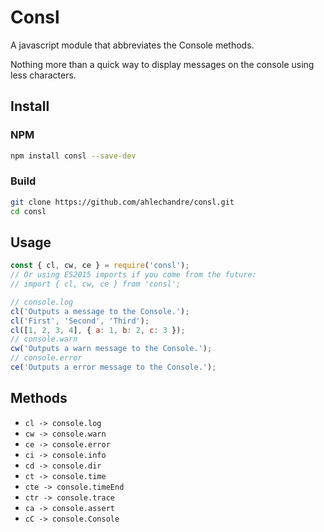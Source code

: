 # Consl
A javascript module that abbreviates the Console methods. 

Nothing more than a quick way to display messages on the console using less characters.

## Install

### NPM
```bash
npm install consl --save-dev
```

### Build
```bash
git clone https://github.com/ahlechandre/consl.git 
cd consl
```

## Usage

```js
const { cl, cw, ce } = require('consl');
// Or using ES2015 imports if you come from the future:
// import { cl, cw, ce } from 'consl';

// console.log
cl('Outputs a message to the Console.');
cl('First', 'Second', 'Third');
cl([1, 2, 3, 4], { a: 1, b: 2, c: 3 });
// console.warn
cw('Outputs a warn message to the Console.');
// console.error
ce('Outputs a error message to the Console.');
```

## Methods 

* `cl -> console.log`
* `cw -> console.warn`
* `ce -> console.error`
* `ci -> console.info`
* `cd -> console.dir`
* `ct -> console.time`
* `cte -> console.timeEnd`
* `ctr -> console.trace`
* `ca -> console.assert`
* `cC -> console.Console`
